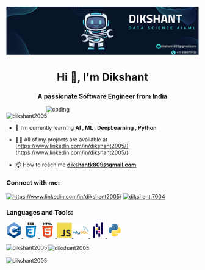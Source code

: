 ![logo](https://github.com/dikshant2005/Python/blob/main/back%20ground.png)
<h1 align="center">Hi 👋, I'm Dikshant</h1>
<h3 align="center">A passionate Software Engineer from India</h3>
<img align="right" alt="coding" width="400" src="https://camo.githubusercontent.com/862f48a9043e8165541b09a5a64d969f1c155e0768a90e7a3d56f36efd8a82b3/68747470733a2f2f7777772e77656232347a6f6e652e636f6d2f77702d636f6e74656e742f75706c6f6164732f323032322f31302f34363230372d70726f6772616d6d65722d312e676966">

<p align="left"> <img src="https://komarev.com/ghpvc/?username=dikshant2005&label=Profile%20views&color=0e75b6&style=flat" alt="dikshant2005" /> </p>

- 🌱 I’m currently learning **AI , ML , DeepLearning , Python**

- 👨‍💻 All of my projects are available at [https://www.linkedin.com/in/dikshant2005/](https://www.linkedin.com/in/dikshant2005/)

- 📫 How to reach me **dikshantk809@gmail.com**

<h3 align="left">Connect with me:</h3>
<p align="left">
<a href="https://linkedin.com/in/https://www.linkedin.com/in/dikshant2005/" target="blank"><img align="center" src="https://raw.githubusercontent.com/rahuldkjain/github-profile-readme-generator/master/src/images/icons/Social/linked-in-alt.svg" alt="https://www.linkedin.com/in/dikshant2005/" height="30" width="40" /></a>
<a href="https://instagram.com/dikshant.7004" target="blank"><img align="center" src="https://raw.githubusercontent.com/rahuldkjain/github-profile-readme-generator/master/src/images/icons/Social/instagram.svg" alt="dikshant.7004" height="30" width="40" /></a>
</p>

<h3 align="left">Languages and Tools:</h3>
<p align="left"> <a href="https://www.w3schools.com/cpp/" target="_blank" rel="noreferrer"> <img src="https://raw.githubusercontent.com/devicons/devicon/master/icons/cplusplus/cplusplus-original.svg" alt="cplusplus" width="40" height="40"/> </a> <a href="https://www.w3schools.com/css/" target="_blank" rel="noreferrer"> <img src="https://raw.githubusercontent.com/devicons/devicon/master/icons/css3/css3-original-wordmark.svg" alt="css3" width="40" height="40"/> </a> <a href="https://www.w3.org/html/" target="_blank" rel="noreferrer"> <img src="https://raw.githubusercontent.com/devicons/devicon/master/icons/html5/html5-original-wordmark.svg" alt="html5" width="40" height="40"/> </a> <a href="https://developer.mozilla.org/en-US/docs/Web/JavaScript" target="_blank" rel="noreferrer"> <img src="https://raw.githubusercontent.com/devicons/devicon/master/icons/javascript/javascript-original.svg" alt="javascript" width="40" height="40"/> </a> <a href="https://www.mysql.com/" target="_blank" rel="noreferrer"> <img src="https://raw.githubusercontent.com/devicons/devicon/master/icons/mysql/mysql-original-wordmark.svg" alt="mysql" width="40" height="40"/> </a> <a href="https://pandas.pydata.org/" target="_blank" rel="noreferrer"> <img src="https://raw.githubusercontent.com/devicons/devicon/2ae2a900d2f041da66e950e4d48052658d850630/icons/pandas/pandas-original.svg" alt="pandas" width="40" height="40"/> </a> <a href="https://www.python.org" target="_blank" rel="noreferrer"> <img src="https://raw.githubusercontent.com/devicons/devicon/master/icons/python/python-original.svg" alt="python" width="40" height="40"/> </a> </p>

<p><img align="left" src="https://github-readme-stats.vercel.app/api/top-langs?username=dikshant2005&show_icons=true&locale=en&layout=compact" alt="dikshant2005" /></p>

<p>&nbsp;<img align="center" src="https://github-readme-stats.vercel.app/api?username=dikshant2005&show_icons=true&locale=en" alt="dikshant2005" /></p>

<p><img align="center" src="https://github-readme-streak-stats.herokuapp.com/?user=dikshant2005&" alt="dikshant2005" /></p>
